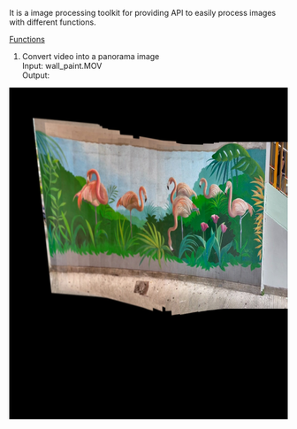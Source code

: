 It is a image processing toolkit for providing API to easily process images with different functions.


<ins>Functions</ins><br>
1. Convert video into a panorama image<br>
Input: wall_paint.MOV<br>
Output:<br>
<img src="panorama.jpg" alt="panorama" width="600" height ="600" />